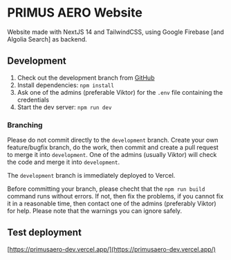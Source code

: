 # PRIMUS AERO Website

Website made with NextJS 14 and TailwindCSS, using Google Firebase [and Algolia Search] as backend.

## Development

1. Check out the development branch from [GitHub](https://github.com/NexeneAgency/vanlifezone-website.git)
1. Install dependencies: `npm install`
1. Ask one of the admins (preferable Viktor) for the `.env` file containing the credentials
1. Start the dev server: `npm run dev`

### Branching

Please do not commit directly to the `development` branch. Create your own feature/bugfix branch,
do the work, then commit and create a pull request to merge it into `development`. One of the admins (usually Viktor)
will check the code and merge it into `development`.

The `development` branch is immediately deployed to Vercel.

Before committing your branch, please checht that the `npm run build` command runs without errors. If
not, then fix the problems, if you cannot fix it in a reasonable time, then contact one of the
admins (preferably Viktor) for help. Please note that the warnings you can ignore safely.

## Test deployment

[https://primusaero-dev.vercel.app/](https://primusaero-dev.vercel.app/)
